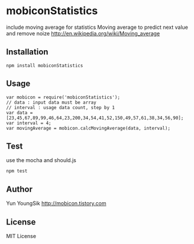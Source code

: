 mobiconStatistics
=================

include moving average for statistics
Moving average to predict next value and remove noize http://en.wikipedia.org/wiki/Moving_average


## Installation
    npm install mobiconStatistics

## Usage
    var mobicon = require('mobiconStatistics');
    // data : input data must be array
    // interval : usage data count, step by 1 
    var data = [23,45,67,89,99,46,64,23,200,34,54,41,52,150,49,57,61,38,34,56,90];
    var interval = 4;
    var movingAverage = mobicon.calcMovingAverage(data, interval);
    
## Test
use the mocha and should.js

    npm test

## Author
Yun YoungSik 
http://mobicon.tistory.com

## License
MIT License
